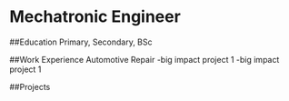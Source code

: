 # Mechatronic Engineer

##Education
Primary, Secondary, BSc

##Work Experience
Automotive Repair
-big impact project 1
-big impact project 1

##Projects
